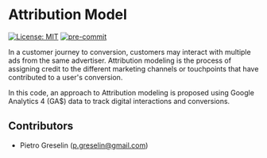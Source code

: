 # Attribution Model

[![License: MIT](https://img.shields.io/badge/License-MIT-yellow.svg)](https://opensource.org/licenses/MIT)
[![pre-commit](https://img.shields.io/badge/pre--commit-enabled-brightgreen?logo=pre-commit&logoColor=white)]()

In a customer journey to conversion, customers may interact with multiple ads from the same advertiser.
Attribution modeling is the process of assigning credit to the different marketing channels or touchpoints that have contributed to a user's conversion.

In this code, an approach to Attribution modeling is proposed using Google Analytics 4 (GA$) data to track digital interactions and conversions.

## Contributors
- Pietro Greselin (p.greselin@gmail.com)